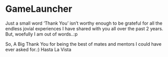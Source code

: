 # GameLauncher

Just a small word ‘Thank You’ isn’t worthy enough to be grateful for all the endless jovial experiences I have shared with you all over the past 2 years. But, woefully I am out of words..:p

So, A Big Thank You for being the best of mates and mentors I could have ever asked for.:)
Hasta La Vista
